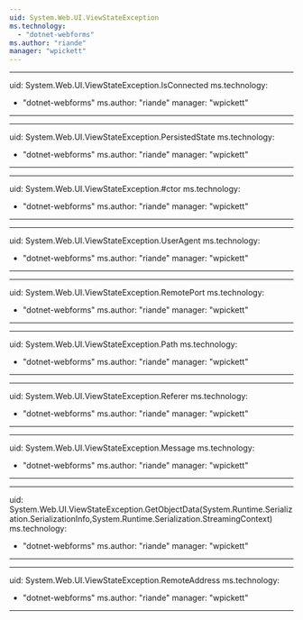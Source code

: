 ```yaml
---
uid: System.Web.UI.ViewStateException
ms.technology: 
  - "dotnet-webforms"
ms.author: "riande"
manager: "wpickett"
---
```


---
uid: System.Web.UI.ViewStateException.IsConnected
ms.technology: 
  - "dotnet-webforms"
ms.author: "riande"
manager: "wpickett"
---

---
uid: System.Web.UI.ViewStateException.PersistedState
ms.technology: 
  - "dotnet-webforms"
ms.author: "riande"
manager: "wpickett"
---

---
uid: System.Web.UI.ViewStateException.#ctor
ms.technology: 
  - "dotnet-webforms"
ms.author: "riande"
manager: "wpickett"
---

---
uid: System.Web.UI.ViewStateException.UserAgent
ms.technology: 
  - "dotnet-webforms"
ms.author: "riande"
manager: "wpickett"
---

---
uid: System.Web.UI.ViewStateException.RemotePort
ms.technology: 
  - "dotnet-webforms"
ms.author: "riande"
manager: "wpickett"
---

---
uid: System.Web.UI.ViewStateException.Path
ms.technology: 
  - "dotnet-webforms"
ms.author: "riande"
manager: "wpickett"
---

---
uid: System.Web.UI.ViewStateException.Referer
ms.technology: 
  - "dotnet-webforms"
ms.author: "riande"
manager: "wpickett"
---

---
uid: System.Web.UI.ViewStateException.Message
ms.technology: 
  - "dotnet-webforms"
ms.author: "riande"
manager: "wpickett"
---

---
uid: System.Web.UI.ViewStateException.GetObjectData(System.Runtime.Serialization.SerializationInfo,System.Runtime.Serialization.StreamingContext)
ms.technology: 
  - "dotnet-webforms"
ms.author: "riande"
manager: "wpickett"
---

---
uid: System.Web.UI.ViewStateException.RemoteAddress
ms.technology: 
  - "dotnet-webforms"
ms.author: "riande"
manager: "wpickett"
---
